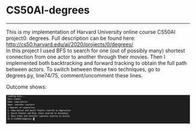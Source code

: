 # CS50AI-degrees
---
This is my implementation of Harvard University online course CS50AI project0: degrees. Full description can be found here: <http://cs50.harvard.edu/ai/2020/projects/0/degrees/>  
In this project I used BFS to search for one (out of possibly many) shortest connection from one actor to another through their movies. Then I implemented both backtracking and forward tracking to obtain the full path between actors. To switch between these two techniques, go to degrees.py, line74/75, comment/uncomment these lines. 

Outcome shows:

![](https://github.com/eason2181/CS50AI/blob/master/degrees/snapshot1.JPG)